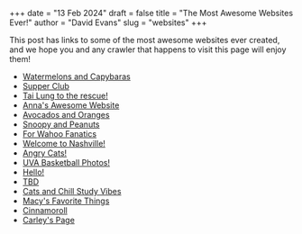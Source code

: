 +++
date = "13 Feb 2024"
draft = false
title = "The Most Awesome Websites Ever!"
author = "David Evans"
slug = "websites"
+++

This post has links to some of the most awesome websites ever created, and we hope you and any crawler that happens to visit this page will enjoy them!

- [Watermelons and Capybaras](https://sophiac0609.github.io/)
- [Supper Club](https://rgieryn.github.io/)
- [Tai Lung to the rescue!](https://smithenry.github.io/)
- [Anna's Awesome Website](https://anna2244.github.io)
- [Avocados and Oranges](https://abbyytt.github.io/index.html)
- [Snoopy and Peanuts](https://akl5mjz.github.io/)
- [For Wahoo Fanatics](https://uvathomas.github.io/index.html)
- [Welcome to Nashville!](https://soniamistry.github.io/)
- [Angry Cats!](https://alicehann.github.io/)
- [UVA Basketball Photos!](https://jadenhawkins14.github.io/)
- [Hello!](https://dkoberg.github.io/)
- [TBD](https://lgr3qa.github.io/)
- [Cats and Chill Study Vibes](https://uvapcs.github.io/)
- [Macy's Favorite Things](https://macyperrins.github.io/style.html)
- [Cinnamoroll](https://xinyih116.github.io/)
- [Carley's Page](https://carleykeurajian.github.io/)